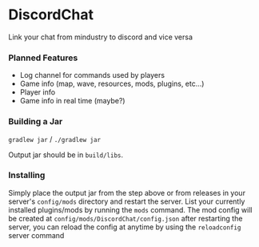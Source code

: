 # DiscordChat

Link your chat from mindustry to discord and vice versa

### Planned Features

* Log channel for commands used by players
* Game info (map, wave, resources, mods, plugins, etc...)
* Player info
* Game info in real time (maybe?)

### Building a Jar

`gradlew jar` / `./gradlew jar`

Output jar should be in `build/libs`.


### Installing

Simply place the output jar from the step above or from releases in your server's `config/mods` directory and restart the server.
List your currently installed plugins/mods by running the `mods` command.
The mod config will be created at `config/mods/DiscordChat/config.json` after restarting the server, you can reload the config at anytime by using the `reloadconfig` server command
